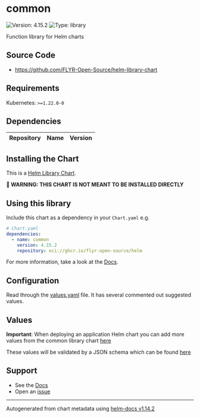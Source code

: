 # common

![Version: 4.15.2](https://img.shields.io/badge/Version-4.15.2-informational?style=flat-square) ![Type: library](https://img.shields.io/badge/Type-library-informational?style=flat-square)

Function library for Helm charts

## Source Code

* <https://github.com/FLYR-Open-Source/helm-library-chart>

## Requirements

Kubernetes: `>=1.22.0-0`

## Dependencies

| Repository | Name | Version |
|------------|------|---------|

## Installing the Chart

This is a [Helm Library Chart](https://helm.sh/docs/topics/library_charts/#helm).

**🚨 WARNING: THIS CHART IS NOT MEANT TO BE INSTALLED DIRECTLY**

## Using this library

Include this chart as a dependency in your `Chart.yaml` e.g.

```yaml
# Chart.yaml
dependencies:
  - name: common
    version: 4.15.2
    repository: oci://ghcr.io/flyr-open-source/helm
```

For more information, take a look at the [Docs](http://flyr-open-source.github.io/helm-library-chart/docs/common-library/).

## Configuration

Read through the [values.yaml](./values.yaml) file. It has several commented out suggested values.

## Values

**Important**: When deploying an application Helm chart you can add more values from the common library chart [here](https://github.com/FLYR-Open-Source/helm-library-chart/tree/main/charts/library/common/values.yaml)

These values will be validated by a JSON schema which can be found [here](https://github.com/FLYR-Open-Source/helm-library-chart/tree/main/charts/library/common/values.schema.json)

## Support

- See the [Docs](http://flyr-open-source.github.io/library-helm-chart/docs/)
- Open an [issue](https://github.com/FLYR-Open-Source/library-helm-chart/issues/new/choose)

----------------------------------------------
Autogenerated from chart metadata using [helm-docs v1.14.2](https://github.com/norwoodj/helm-docs/releases/v1.14.2)
